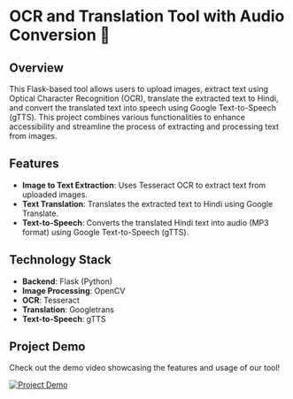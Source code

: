 # OCR and Translation Tool with Audio Conversion 🎯

## Overview
This Flask-based tool allows users to upload images, extract text using Optical Character Recognition (OCR), translate the extracted text to Hindi, and convert the translated text into speech using Google Text-to-Speech (gTTS). This project combines various functionalities to enhance accessibility and streamline the process of extracting and processing text from images.

## Features
- **Image to Text Extraction**: Uses Tesseract OCR to extract text from uploaded images.
- **Text Translation**: Translates the extracted text to Hindi using Google Translate.
- **Text-to-Speech**: Converts the translated Hindi text into audio (MP3 format) using Google Text-to-Speech (gTTS).

## Technology Stack
- **Backend**: Flask (Python)
- **Image Processing**: OpenCV
- **OCR**: Tesseract
- **Translation**: Googletrans
- **Text-to-Speech**: gTTS

## Project Demo

Check out the demo video showcasing the features and usage of our tool!

[![Project Demo](https://github.com/your-username/your-repo-name/raw/main/static/thumbnail.jpg)](https://youtube.com/shorts/RLL_zCTxEUs?si=0oUm6EPeAAv8qWff)
